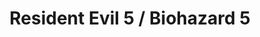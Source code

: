 ---
title: Resident Evil 5 / Biohazard 5
platforms:
  - title: pc
    layouts:
      - title: default
        keys:
          esc:
            - open menu
          "1-9":
            - equipment slots
          q:
            - locate partner
          e:
            - item menu
          r:
            - reload
          t:
            - quick knife
          "wasd":
            - move
          f:
            - action
          enter:
            - confirm
          x:
            - taunt
          c:
            - quick turn
          v:
            - co-op action
          space:
            - ready knife
          "left shift+w":
            - run
          "left shift+s":
            - quick turn
          "right mouse + left shift":
            - reload
          "left mouse":
            - attack
          "forward scroll":
            - scope zoom-in
          "back scroll":
            - scope zoom out
          "arrow keys":
            - gestures
      - title: pause/map
        keys:
          esc:
            - close menu
          e:
            - open / close item menu
          z:
            - move item / drag & drop
          "1-9":
            - equipment slots
          space:
            - menu detail
          enter:
            - menu detail
          x:
            - open / close co-op item menu
          m:
            - map
          "arrow keys":
            - move cursor
  - title: xbox
    layouts:
      - title: default
        keys:
          "lb + rt":
            - knife attack 
          "ls":
            - move
          "lt + rt":
            - attack
          "lt + a":
            - reload
          "d-pad":
            - item shortcuts
          "back button":
            - skip cinematic
          "rs":
            - control camera
          start:
            - pause menu
          "ls up + a":
            - run
          "ls down + a":
            - 180 degree turn
          x:
            - context sensative action
          b:
            - co-op actions
          y:
            - item menu
          rb:
            - display map
          rt:
            - locate partner
---